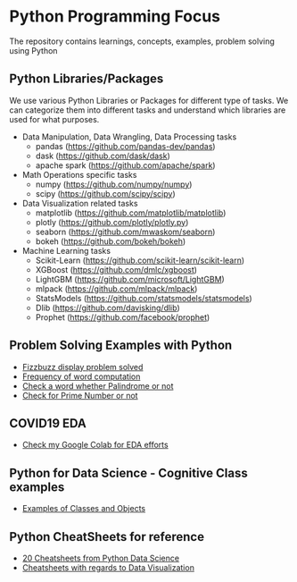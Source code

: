 # Python Programming Focus

The repository contains learnings, concepts, examples, problem solving using Python

## Python Libraries/Packages

We use various Python Libraries or Packages for different type of tasks. We can categorize them into different tasks and understand which libraries are used for what purposes.

- Data Manipulation, Data Wrangling, Data Processing tasks
   - pandas (https://github.com/pandas-dev/pandas)
   - dask (https://github.com/dask/dask)
   - apache spark (https://github.com/apache/spark)
- Math Operations specific tasks
   - numpy (https://github.com/numpy/numpy)
   - scipy (https://github.com/scipy/scipy)
- Data Visualization related tasks
   - matplotlib (https://github.com/matplotlib/matplotlib)
   - plotly (https://github.com/plotly/plotly.py)
   - seaborn (https://github.com/mwaskom/seaborn)
   - bokeh (https://github.com/bokeh/bokeh)
- Machine Learning tasks
   - Scikit-Learn (https://github.com/scikit-learn/scikit-learn)
   - XGBoost (https://github.com/dmlc/xgboost)
   - LightGBM (https://github.com/microsoft/LightGBM)
   - mlpack (https://github.com/mlpack/mlpack)
   - StatsModels (https://github.com/statsmodels/statsmodels)
   - Dlib (https://github.com/davisking/dlib)
   - Prophet (https://github.com/facebook/prophet)

## Problem Solving Examples with Python

- [Fizzbuzz display problem solved](https://github.com/akshita001/PythonFocus/blob/main/fizzbuzz.py)
- [Frequency of word computation](https://github.com/akshita001/PythonFocus/blob/main/frequencyWord.py)
- [Check a word whether Palindrome or not](https://github.com/akshita001/PythonFocus/blob/main/isPalindrome.py)
- [Check for Prime Number or not](https://github.com/akshita001/PythonFocus/blob/main/isPrimeNumber.py)

## COVID19 EDA

- [Check my Google Colab for EDA efforts](https://colab.research.google.com/drive/1JUOzddTbJ0PJtNlEzyVZWKcY4Zgwjp8W?pli=1#scrollTo=4m-K9Hno-RbS)

## Python for Data Science - Cognitive Class examples
- [Examples of Classes and Objects](https://github.com/akshita001/PythonFocus/blob/main/Python_ClassesAndObjects.ipynb)


## Python CheatSheets for reference
- [20 Cheatsheets from Python Data Science](https://www.datasciencecentral.com/profiles/blogs/20-cheat-sheets-python-ml-data-science)
- [Cheatsheets with regards to Data Visualization](https://www.datavizualization.datasciencecentral.com/blog/cheat-sheet-data-visualization-in-python)



